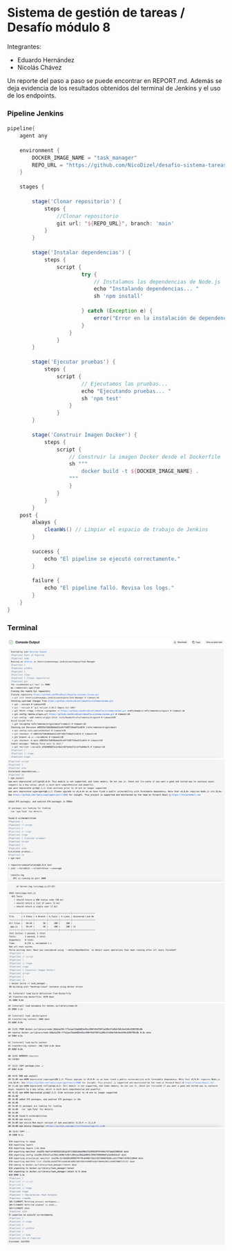 # Sistema de gestión de tareas / Desafío módulo 8
Integrantes:

- Eduardo Hernández
- Nicolás Chávez

Un reporte del paso a paso se puede encontrar en REPORT.md. Además se deja evidencia de los resultados obtenidos del terminal de Jenkins y el uso de los endpoints.

### Pipeline Jenkins


```groovy
pipeline{
    agent any
    
    environment {
        DOCKER_IMAGE_NAME = "task_manager"
        REPO_URL = "https://github.com/NicoDizel/desafio-sistema-tareas.git"
    }
    
    stages {
    
        stage('Clonar repositorio') {
            steps {
                //Clonar repositorio
                git url: "${REPO_URL}", branch: 'main'
            }
        }
        
        stage('Instalar dependencias') {
            steps {
                script {
                        try {
                            // Instalamos las dependencias de Node.js
                            echo "Instalando dependencias... "
                            sh 'npm install'
                            
                        } catch (Exception e) {
                            error("Error en la instalación de dependencias", e)
                        }
                    }
                }
        }
        
        stage('Ejecutar pruebas') {
            steps {
                script {
                        // Ejecutamos las pruebas...
                        echo "Ejecutando pruebas... "
                        sh 'npm test'
                    }
                }
        }
        
        stage('Construir Imagen Docker') {
            steps {
                script {
                    // Construir la imagen Docker desde el Dockerfile
                    sh """
                        docker build -t ${DOCKER_IMAGE_NAME} .
                    """
                    }
                }
            }
        }
    post {
        always {
            cleanWs() // Limpiar el espacio de trabajo de Jenkins
        }

        success {
            echo "El pipeline se ejecutó correctamente."
        }

        failure {
            echo "El pipeline falló. Revisa los logs."
        }
    }
}
```

### Terminal
![Output Parte 1](proofs/output_terminal_1.png)
![Output Parte 2](proofs/output_terminal_2.png)
![Output Parte 3 (resultados coverage)](proofs/output_terminal_3.png)
![Output Parte 4](proofs/output_terminal_4.png)
![Output Parte 5](proofs/output_terminal_5.png)